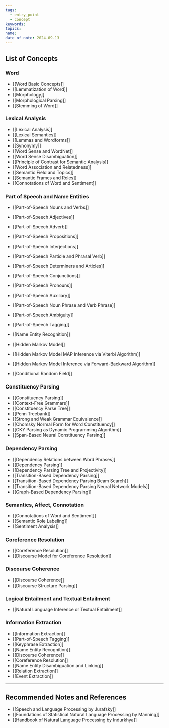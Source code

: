 ```yaml
---
tags:
  - entry_point
  - concept
keywords: 
topics: 
name: 
date of note: 2024-09-13
---
```


## List of Concepts

### Word

- [[Word Basic Concepts]]
- [[Lemmatization of Word]]
- [[Morphology]]
- [[Morphological Parsing]]
- [[Stemming of Word]]

### Lexical Analysis

- [[Lexical Analysis]]
- [[Lexical Semantics]]
- [[Lemmas and Wordforms]]
- [[Synonymy]]
- [[Word Sense and WordNet]]
- [[Word Sense Disambiguation]]
- [[Principle of Contrast for Semantic Analysis]]
- [[Word Association and Relatedness]]
- [[Semantic Field and Topics]]
- [[Semantic Frames and Roles]]
- [[Connotations of Word and Sentiment]]


### Part of Speech and Name Entities

- [[Part-of-Speech Nouns and Verbs]]
- [[Part-of-Speech Adjectives]]
- [[Part-of-Speech Adverb]]
- [[Part-of-Speech Propositions]]
- [[Part-of-Speech Interjections]]
- [[Part-of-Speech Particle and Phrasal Verb]]
- [[Part-of-Speech Determiners and Articles]]
- [[Part-of-Speech Conjunctions]]
- [[Part-of-Speech Pronouns]]
- [[Part-of-Speech Auxiliary]]
- [[Part-of-Speech Noun Phrase and Verb Phrase]]

- [[Part-of-Speech Ambiguity]]
- [[Part-of-Speech Tagging]]
- [[Name Entity Recognition]]

- [[Hidden Markov Model]]
- [[Hidden Markov Model MAP Inference via Viterbi Algorithm]]
- [[Hidden Markov Model Inference via Forward-Backward Algorithm]]

- [[Conditional Random Field]]


### Constituency Parsing

- [[Constituency Parsing]]
- [[Context-Free Grammars]]
- [[Constituency Parse Tree]]
- [[Penn Treebank]]
- [[Strong and Weak Grammar Equivalence]]
- [[Chomsky Normal Form for Word Constituency]]
- [[CKY Parsing as Dynamic Programming Algorithm]]
- [[Span-Based Neural Constituency Parsing]]


### Dependency Parsing

- [[Dependency Relations between Word Phrases]]
- [[Dependency Parsing]]
- [[Dependency Parsing Tree and Projectivity]]
- [[Transition-Based Dependency Parsing]]
- [[Transition-Based Dependency Parsing Beam Search]]
- [[Transition-Based Dependency Parsing Neural Network Models]]
- [[Graph-Based Dependency Parsing]]


### Semantics, Affect, Connotation

- [[Connotations of Word and Sentiment]]
- [[Semantic Role Labeling]]
- [[Sentiment Analysis]]


### Coreference Resolution

- [[Coreference Resolution]]
- [[Discourse Model for Coreference Resolution]]

### Discourse Coherence

- [[Discourse Coherence]]
- [[Discourse Structure Parsing]]

### Logical Entailment and Textual Entailment

- [[Natural Language Inference or Textual Entailment]]


### Information Extraction

- [[Information Extraction]]
- [[Part-of-Speech Tagging]]
- [[Keyphrase Extraction]]
- [[Name Entity Recognition]]
- [[Discourse Coherence]]
- [[Coreference Resolution]]
- [[Name Entity Disambiguation and Linking]]
- [[Relation Extraction]]
- [[Event Extraction]]




-----------
##  Recommended Notes and References


- [[Speech and Language Processing by Jurafsky]]
- [[Foundations of Statistical Natural Language Processing by Manning]]
- [[Handbook of Natural Language Processing by Indurkhya]]